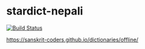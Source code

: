# stardict-nepali

[![Build Status](https://travis-ci.com/indic-dict/stardict-nepali.svg?branch=master)](https://travis-ci.com/indic-dict/stardict-nepali) 

https://sanskrit-coders.github.io/dictionaries/offline/
